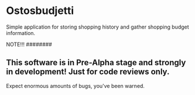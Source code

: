 # Ostosbudjetti
Simple application for storing shopping history and gather shopping budget information.

NOTE!!!
########

<h2>This software is in Pre-Alpha stage and strongly in development! Just for code reviews only.</h2>

Expect enormous amounts of bugs, you've been warned.
